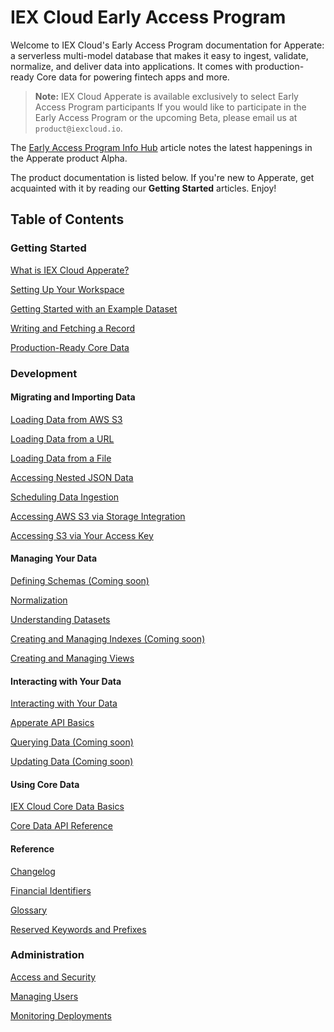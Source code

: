# IEX Cloud Early Access Program

Welcome to IEX Cloud's Early Access Program documentation for Apperate: a serverless multi-model database that makes it easy to ingest, validate, normalize, and deliver data into applications. It comes with production-ready Core data for powering fintech apps and more.

> **Note:** IEX Cloud Apperate is available exclusively to select Early Access Program participants If you would like to participate in the Early Access Program or the upcoming Beta, please email us at `product@iexcloud.io`. 

The [Early Access Program Info Hub](./source/getting-started/early-access-program-info-hub.md) article notes the latest happenings in the Apperate product Alpha. 

The product documentation is listed below. If you're new to Apperate, get acquainted with it by reading our **Getting Started** articles. Enjoy!

## Table of Contents

### Getting Started

[What is IEX Cloud Apperate?](./source/getting-started/what-is-iex-cloud-apperate.md)

[Setting Up Your Workspace](./source/getting-started/setting-up-your-workspace.md)

[Getting Started with an Example Dataset](./source/getting-started/getting-started-with-an-example-dataset.md)

[Writing and Fetching a Record](./source/getting-started/writing-and-fetching-a-record.md)

[Production-Ready Core Data](./source/getting-started/production-ready-core-data.md)

### Development

#### Migrating and Importing Data

[Loading Data from AWS S3](./source/migrating-and-importing-data/loading-data-from-aws-s3.md)

[Loading Data from a URL](./source/migrating-and-importing-data/loading-data-from-a-url.md)

[Loading Data from a File](./source/migrating-and-importing-data/loading-data-from-a-file.md)

[Accessing Nested JSON Data](./source/migrating-and-importing-data/accessing-nested-json-data.md)

[Scheduling Data Ingestion](./source/migrating-and-importing-data/scheduling-data-ingestion.md)

[Accessing AWS S3 via Storage Integration](./source/migrating-and-importing-data/accessing-s3-via-storage-integration.md)

[Accessing S3 via Your Access Key](./source/migrating-and-importing-data/accessing-s3-via-your-access-key.md)

#### Managing Your Data

[Defining Schemas \(Coming soon\)](./source/managing-your-data/defining-schemas.md)

[Normalization](./source/managing-your-data/defining-schemas/normalization.md)

[Understanding Datasets](./source/managing-your-data/understanding-datasets.md)

[Creating and Managing Indexes \(Coming soon\)](./source/managing-your-data/creating-and-managing-indexes.md)

[Creating and Managing Views](./source/managing-your-data/creating-and-managing-views.md)

#### Interacting with Your Data

[Interacting with Your Data](./source/interacting-with-your-data.md)

[Apperate API Basics](./source/interacting-with-your-data/apperate-api-basics.md)

[Querying Data \(Coming soon\)](./source/interacting-with-your-data/querying-data.md)

[Updating Data \(Coming soon\)](./source/interacting-with-your-data/updating-data.md)

#### Using Core Data

[IEX Cloud Core Data Basics](./source/using-core-data/core-data-basics.md)

[Core Data API Reference](./source/using-core-data/core-data-api.md)

#### Reference

[Changelog](./source/reference/changelog.md)

[Financial Identifiers](./source/reference/financial-identifiers.md)

[Glossary](./source/reference/glossary.md)

[Reserved Keywords and Prefixes](./source/reference/reserved-keywords-and-prefixes.md)

### Administration

[Access and Security](./source/administration/access-and-security.md)

[Managing Users](./source/administration/managing-users.md)

[Monitoring Deployments](./source/administration/monitoring-deployments.md)
